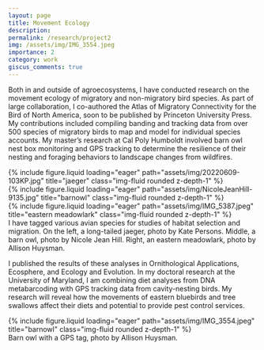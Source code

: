 ```yaml
---
layout: page
title: Movement Ecology
description:
permalink: /research/project2
img: /assets/img/IMG_3554.jpeg
importance: 2
category: work
giscus_comments: true
---
```


Both in and outside of agroecosystems, I have conducted research on the movement ecology of migratory and non-migratory bird species. As part of large collaboration, I co-authored the Atlas of Migratory Connectivity for the Bird of North America, soon to be published by Princeton University Press. My contributions included compiling banding and tracking data from over 500 species of migratory birds to map and model for individual species accounts. My master’s research at Cal Poly Humboldt involved barn owl nest box monitoring and GPS tracking to determine the resilience of their nesting and foraging behaviors to landscape changes from wildfires.

<div class="row">
    <div class="col-sm mt-3 mt-md-0">
        {% include figure.liquid loading="eager" path="assets/img/20220609-103KP.jpg" title="jaeger" class="img-fluid rounded z-depth-1" %}
    </div>
    <div class="col-sm mt-3 mt-md-0">
        {% include figure.liquid loading="eager" path="assets/img/NicoleJeanHill-9135.jpg" title="barnowl" class="img-fluid rounded z-depth-1" %}
    </div>
    <div class="col-sm mt-3 mt-md-0">
        {% include figure.liquid loading="eager" path="assets/img/IMG_5387.jpeg" title="eastern meadowlark" class="img-fluid rounded z-depth-1" %}
    </div>
</div>
<div class="caption">
    I have tagged various avian species for studies of habitat selection and migration. On the left, a long-tailed jaeger, photo by Kate Persons. Middle, a barn owl, photo by Nicole Jean Hill. Right, an eastern meadowlark, photo by Allison Huysman.
</div>

I published the results of these analyses in Ornithological Applications, Ecosphere, and Ecology and Evolution. In my doctoral research at the University of Maryland, I am combining diet analyses from DNA metabarcoding with GPS tracking data from cavity-nesting birds. My research will reveal how the movements of eastern bluebirds and tree swallows affect their diets and potential to provide pest control services.

<div class="row justify-content-md-center">
    <div class="col-sm-6 mt-3 mt-md-0">
        {% include figure.liquid loading="eager" path="assets/img/IMG_3554.jpeg" title="barnowl" class="img-fluid rounded z-depth-1" %}
    </div>
</div>
<div class="caption">
    Barn owl with a GPS tag, photo by Allison Huysman.
</div>

